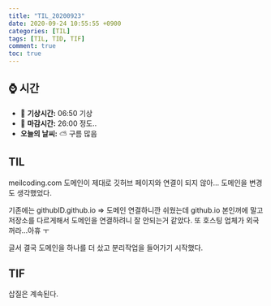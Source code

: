 ```yaml
---
title: "TIL_20200923"
date: 2020-09-24 10:55:55 +0900
categories: [TIL]
tags: [TIL, TID, TIF]
comment: true
toc: true
---
```


## ⌚ 시간
- 🌅 **기상시간:** 06:50 기상
- 🌇 **마감시간:** 26:00 정도..
- **오늘의 날씨:** ⛅ 구름 많음

## TIL
meilcoding.com 도메인이 제대로 깃허브 페이지와 연결이 되지 않아...
도메인을 변경도 생각했었다.

기존에는 githubID.github.io => 도메인 연결하니깐 쉬웠는데 github.io 본인꺼에 말고 저장소를 다르게해서 도메인을 연결하려니 잘 안되는거 같았다. 
또 호스팅 업체가 외국꺼라...아휴 ㅜ

글서 결국 도메인을 하나를 더 샀고 분리작업을 들어가기 시작했다.

## TIF
삽질은 계속된다.


